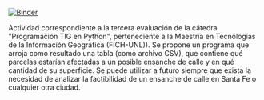 [![Binder](https://mybinder.org/badge_logo.svg)](https://mybinder.org/v2/git/https%3A%2F%2Fgithub.com%2FPabloCH-93%2FCHAULET-eval3.git/HEAD)

Actividad correspondiente a la tercera evaluación de la cátedra "Programación TIG en Python", perteneciente a la Maestría en Tecnologías de la Información Geográfica (FICH-UNL)).
Se propone un programa que arroja como resultado una tabla (como archivo CSV), que contiene qué parcelas estarían afectadas a un posible ensanche de calle y en qué cantidad de su superficie. Se puede utilizar a futuro siempre que exista la necesidad de analizar la factibilidad de un ensanche de calle en Santa Fe o cualquier otra ciudad.

